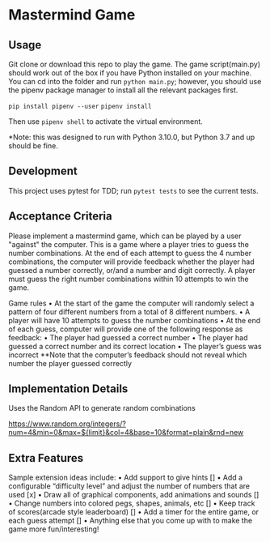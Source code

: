 # Mastermind Game

## Usage

Git clone or download this repo to play the game.
The game script(main.py) should work out of the box if you have Python installed on your machine. You can cd into the folder and run `python main.py`; however, you should use the pipenv package manager to install all the relevant packages first.

`pip install pipenv --user`
`pipenv install`

Then use `pipenv shell` to activate the virtual environment.

\*Note: this was designed to run with Python 3.10.0, but Python 3.7 and up should be fine.

## Development

This project uses pytest for TDD; run `pytest tests` to see the current tests.

## Acceptance Criteria

Please implement a mastermind game, which can be played by a user "against" the computer. This is a game where a player tries to guess the number combinations. At the end of each attempt to guess the 4 number combinations, the computer will provide feedback whether the player had guessed a number correctly, or/and a number and digit correctly. A player must guess the right number combinations within 10 attempts to win the game.

Game rules
• At the start of the game the computer will randomly select a pattern of four different numbers from a total of 8 different numbers.
• A player will have 10 attempts to guess the number combinations
• At the end of each guess, computer will provide one of the following response
as feedback:
• The player had guessed a correct number
• The player had guessed a correct number and its correct location
• The player’s guess was incorrect
\*\*Note that the computer’s feedback should not reveal which number the player guessed correctly

## Implementation Details

Uses the Random API to generate random combinations

https://www.random.org/integers/?num=4&min=0&max=${limit}&col=4&base=10&format=plain&rnd=new

## Extra Features

Sample extension ideas include:
• Add support to give hints []
• Add a configurable “difficulty level” and adjust the number of numbers that are used [x]
• Draw all of graphical components, add animations and sounds []
• Change numbers into colored pegs, shapes, animals, etc []
• Keep track of scores(arcade style leaderboard) []
• Add a timer for the entire game, or each guess attempt []
• Anything else that you come up with to make the game more fun/interesting!
